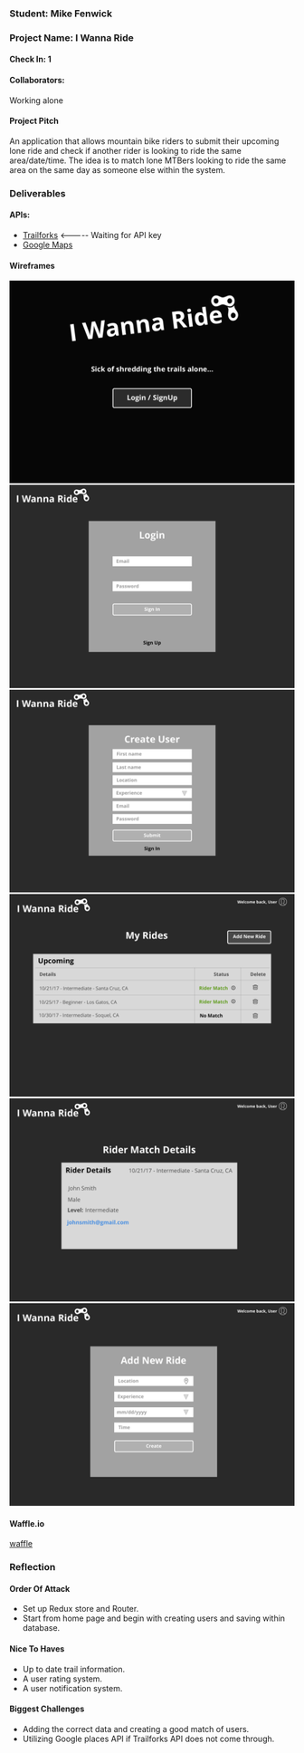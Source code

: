 ### Student: Mike Fenwick

### Project Name: I Wanna Ride

#### Check In: 1  

#### Collaborators:  
Working alone

#### Project Pitch  
An application that allows mountain bike riders to submit their upcoming lone ride and check if another rider is looking to ride the same area/date/time.
The idea is to match lone MTBers looking to ride the same area on the same day as someone else within the system.

### Deliverables  

#### APIs:  
* [Trailforks](https://www.trailforks.com/about/api/) <----- Waiting for API key
* [Google Maps](https://developers.google.com/maps/web/)

#### Wireframes  

![](./wireframes/main_page.png)
![](./wireframes/login_page.png)
![](./wireframes/create_new_user.png)
![](./wireframes/dashboard.png)
![](./wireframes/rider_match.png)
![](./wireframes/add_new_ride.png)

#### Waffle.io

[waffle](https://waffle.io/Mickyfen17/i-wanna-ride)


### Reflection  

#### Order Of Attack  
* Set up Redux store and Router.
* Start from home page and begin with creating users and saving within database.

#### Nice To Haves   
* Up to date trail information.
* A user rating system.
* A user notification system.

#### Biggest Challenges  
* Adding the correct data and creating a good match of users.
* Utilizing Google places API if Trailforks API does not come through.
